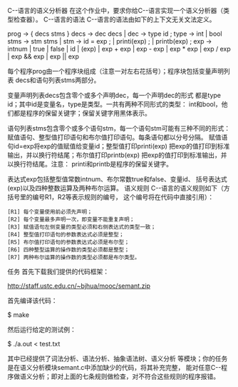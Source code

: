 C--语言的语义分析器
在这个作业中，要求你给C--语言实现一个语义分析器（类型检查器）。
C--语言的语法
C--语言的语法由如下的上下文无关文法定义。

prog   -> { decs stms }
decs   -> dec decs
        |
dec    -> type id ;
type   -> int
        | bool
stms   -> stm stms
        |
stm    -> id = exp ;
        | printi(exp) ;
        | printb(exp) ;
exp    -> intnum
        | true
        | false
        | id
        | (exp)
        | exp + exp
        | exp - exp
        | exp * exp
        | exp / exp
        | exp && exp
        | exp || exp

每个程序prog由一个程序块组成（注意一对左右花括号）；程序块包括变量声明列表 decs和语句列表stms两部分。

变量声明列表decs包含零个或多个声明dec，每一个声明dec的形式 都是type id；其中id是变量名，type是类型。一共有两种不同形式的类型： int和bool，他们都是程序的保留关键字；保留关键字用黑体表示。

语句列表stms包含零个或多个语句stm，每一个语句stm可能有三种不同的形式： 赋值语句、整型值打印语句和布尔值打印语句。每条语句都以分号分隔。
赋值语句id=exp将exp的值赋值给变量id；整型值打印printi(exp) 把exp的值打印到标准输出，并以换行符结尾；布尔值打印printb(exp) 把exp的值打印到标准输出，并以换行符结尾。注意： printi和printb是程序的保留关键字。

表达式exp包括整型值常数intnum、布尔常数true和false、变量id、 括号表达式(exp)以及四种整数运算及两种布尔运算。
语义规则
C--语言的语义规则如下（方括号里的编号R1，R2等表示规则的编号， 这个编号将在代码中直接引用）：

    [R1] 每个变量使用前必须先声明；
    [R2] 每个变量最多声明一次，即变量不能重复声明；
    [R3] 赋值语句左侧变量的类型必须和右侧表达式的类型一致；
    [R4] 整型值打印语句的参数表达式必须是整型；
    [R5] 布尔值打印语句的参数表达式必须是布尔型；
    [R6] 四种整型运算的操作数的类型必须都是整型；
    [R7] 两种布尔运算的操作数的类型必须都是布尔类型。 

任务
首先下载我们提供的代码框架：

http://staff.ustc.edu.cn/~bjhua/mooc/semant.zip

首先编译该代码：

  $ make

然后运行给定的测试例：

  $ ./a.out < test.txt

其中已经提供了词法分析、语法分析、抽象语法树、语义分析 等模块；你的任务是在语义分析模块semant.c中添加缺少的代码，将其补充完整， 能对任意C--程序做语义分析；即对上面的七条规则做检查，对不符合这些规则的程序报错。 
